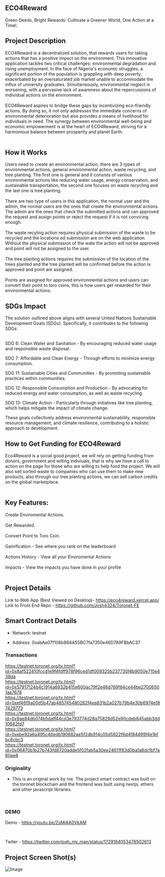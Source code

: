 ## ECO4Reward

Green Deeds, Bright Rewards: Cultivate a Greener World, One Action at a Time!. <br/>

## Project Description

ECO4Reward is a decentralized solution, that rewards users for taking actions that has a positive impact on the environment. This innovative application tackles two critical challenges: environmental degradation and rising unemployment. In the face of Nigeria's economic struggles, a significant portion of the population is grappling with deep poverty, exacerbated by an oversaturated job market unable to accommodate the influx of university graduates. Simultaneously, environmental neglect is worsening, with a pervasive lack of awareness about the repercussions of individual actions on the environment.
</br></br>
ECO4Reward aspires to bridge these gaps by incentivizing eco-friendly actions. By doing so, it not only addresses the immediate concerns of environmental deterioration but also provides a means of livelihood for individuals in need. The synergy between environmental well-being and economic empowerment is at the heart of ECO4Reward, striving for a harmonious balance between prosperity and planet Earth.
</br></br>

## How it Works

Users need to create an environmental action, there are 3 types of environmental actions, general environmental action, waste recycling, and tree planting. The first one is general and it consists of various environmental actions like reducing water usage, energy conservation, and sustainable transportation, the second one focuses on waste recycling and the last one is tree planting.
</br></br>
There are two type of users in this application, the normal user and the admin, the normal users are the ones that create the environmental actions. The admin are the ones that check the submitted actions and can approved the request and assign points or reject the request if it is not convicing enough.
</br></br>
The waste recyling action requires physical submission of the waste to be recycled and the locations od submission are on the web application. Without the physical submission of the wate the action will not be approved and point will not be assigned to the user.
</br></br>
The tree planting actions requires the submission of the location of the trees planted and the tree planted will be confirmed before the action is approved and point are assigned.
</br></br>
Points are assigned for approved environmental actions and users can convert their point to toro coins, this is how users get rewarded for their environmental actions.

## SDGs Impact

The solution outlined above aligns with several United Nations Sustainable Development Goals (SDGs). Specifically, it contributes to the following SDGs: <br/><br/>

SDG 6: Clean Water and Sanitation - By encouraging reduced water usage and responsible waste disposal. <br/>

SDG 7: Affordable and Clean Energy - Through efforts to minimize energy consumption.<br/>

SDG 11: Sustainable Cities and Communities - By promoting sustainable practices within communities.<br/>

SDG 12: Responsible Consumption and Production - By advocating for reduced energy and water consumption, as well as waste recycling.<br/>

SDG 13: Climate Action - Particularly through initiatives like tree planting, which helps mitigate the impact of climate change.<br/>

These goals collectively address environmental sustainability, responsible resource management, and climate resilience, contributing to a holistic approach to development.
<br/>

## How to Get Funding for ECO4Reward

Eco4Reward is a social good project, we will rely on getting funding from donors, government and willing indiviuals, that is why we have a call to action on the page for those who are willing to help fund the project. We will also sell sorted waste to companies who can use them to make new products, also through our tree planting actions, we can sell carbon credits on the global marketplace.
</br></br>

## Key Features:

Create Enviromental Actions.
</br></br>
Get Rewarded.
</br></br>
Convert Point to Toro Coin.
</br></br>
Gamification - See where you rank on the leaderboard
</br></br>
Actions History - View all your Enviromental Actions
</br></br>
Impacts - View the impacts you have done in your profile
</br></br>

## Project Details

Link to Web App (Best Viewed on Desktop)- https://eco4reward.vercel.app/ <br/>
Link to Front End Repo - https://github.com/Josh4324/Toronet-FE

## Smart Contract Details

- Network: testnet

- Address: 0xabAe07f108b864A55BC7fa7350e46D7A9FBbAC37

### Transactions

https://testnet.toronet.org/tx.html?id=0x8af522410fccd1e9f4fdff978f96ced1df009325b237730f4b9050e715e438da
<br/>
https://testnet.toronet.org/tx.html?id=0x57917124b4c1914a6932b415e600ac79f2e46d769f84ce44be27006501aa7678
<br/>
https://testnet.toronet.org/tx.html?id=0xef46f9a00d5b47ab485745480282f4ea831b2a027b79b4e30b6974e187429773
<br/>
https://testnet.toronet.org/tx.html?id=0x9ae84db074b5daff44cd3e793774d28a75829d52e90cdeb845abb3dd10642fd7
<br/>
https://testnet.toronet.org/tx.html?id=0xebe92a6a495c46edb190682ae5f2db914c05d5822f6d4f84499f4e1bfbc6cbc3
<br/>
https://testnet.toronet.org/tx.html?id=0x06470b1b27b743fd8720adde5f02fab5a30ee24611f83d0ba1a8dcfbf7a60ae8
<br/>

### Originality

- This is an original work by me. The project smart contract was built on the toronet blockchain and the frontend was built using nextjs, ethers and other javascript libraries.

<br/>

### DEMO

Demo - https://youtu.be/ZsMjAA0VkAM

<br/>

Twiter - https://twitter.com/josh_my_man/status/1729184053478502613

## Project Screen Shot(s)

![Image](https://res.cloudinary.com/josh4324/image/upload/v1701089101/screen6_g3dyz6.png)
